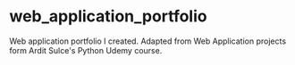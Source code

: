 # web_application_portfolio
Web application portfolio I created. Adapted from Web Application projects form Ardit Sulce's Python Udemy course.
